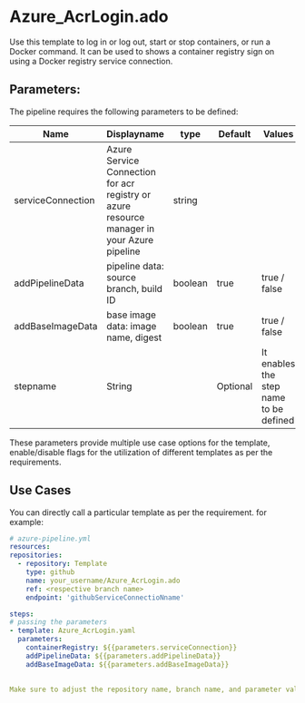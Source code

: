 # Azure_AcrLogin.ado
Use this template to log in or log out, start or stop containers, or run a Docker command. It can be used to shows a container registry sign on using a Docker registry service connection.


## Parameters:

The pipeline requires the following parameters to be defined:


| Name  | Displayname | type | Default | Values | Opional/Required | Comments |
| ------------- | ------------- | ------------- | ------------- | ------------- | ------------- | ------------- |
| serviceConnection | Azure Service Connection for acr registry or azure resource manager in your Azure pipeline | string | | | Required | This helps the module to authenticate with registry or azure cli |
| addPipelineData  | pipeline data: source branch, build ID| boolean | true | true / false | Optional | helps to inspect error of image built |
| addBaseImageData | base image data: image name, digest | boolean | true | true / false | Optional |helps in traceability |
| stepname | String |  | Optional | It enables the step name to be defined | 

These parameters provide multiple use case options for the template, enable/disable flags for the utilization of different templates as per the requirements.


## Use Cases

You can directly call a particular template as per the requirement. for example: 

  ```yaml
  # azure-pipeline.yml
  resources:
  repositories:
    - repository: Template
      type: github
      name: your_username/Azure_AcrLogin.ado
      ref: <respective branch name>
      endpoint: 'githubServiceConnectioNname'

  steps:
  # passing the parameters
  - template: Azure_AcrLogin.yaml
    parameters:
      containerRegistry: ${{parameters.serviceConnection}}
      addPipelineData: ${{parameters.addPipelineData}}
      addBaseImageData: ${{parameters.addBaseImageData}}
        
  
Make sure to adjust the repository name, branch name, and parameter values according to your project's requirements.

  ```
